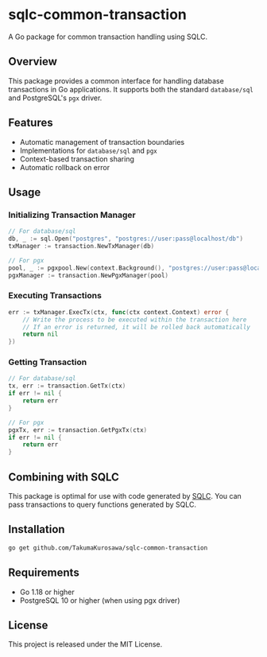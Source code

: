 # sqlc-common-transaction

A Go package for common transaction handling using SQLC.

## Overview

This package provides a common interface for handling database transactions in Go applications.
It supports both the standard `database/sql` and PostgreSQL's `pgx` driver.

## Features

- Automatic management of transaction boundaries
- Implementations for `database/sql` and `pgx`
- Context-based transaction sharing
- Automatic rollback on error

## Usage

### Initializing Transaction Manager

```go
// For database/sql
db, _ := sql.Open("postgres", "postgres://user:pass@localhost/db")
txManager := transaction.NewTxManager(db)

// For pgx
pool, _ := pgxpool.New(context.Background(), "postgres://user:pass@localhost/db")
pgxManager := transaction.NewPgxManager(pool)
```

### Executing Transactions

```go
err := txManager.ExecTx(ctx, func(ctx context.Context) error {
    // Write the process to be executed within the transaction here
    // If an error is returned, it will be rolled back automatically
    return nil
})
```

### Getting Transaction

```go
// For database/sql
tx, err := transaction.GetTx(ctx)
if err != nil {
    return err
}

// For pgx
pgxTx, err := transaction.GetPgxTx(ctx)
if err != nil {
    return err
}
```

## Combining with SQLC

This package is optimal for use with code generated by [SQLC](https://github.com/kyleconroy/sqlc).
You can pass transactions to query functions generated by SQLC.

## Installation

```bash
go get github.com/TakumaKurosawa/sqlc-common-transaction
```

## Requirements

- Go 1.18 or higher
- PostgreSQL 10 or higher (when using pgx driver)

## License

This project is released under the MIT License.
